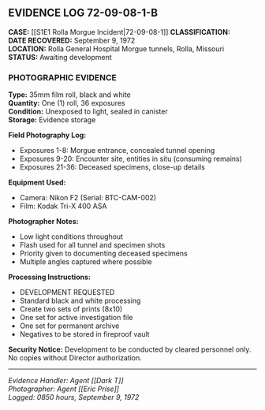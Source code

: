 ## EVIDENCE LOG 72-09-08-1-B

**CASE:** [[S1E1 Rolla Morgue Incident|72-09-08-1]]
**CLASSIFICATION:**  
**DATE RECOVERED:** September 9, 1972  
**LOCATION:** Rolla General Hospital Morgue tunnels, Rolla, Missouri  
**STATUS:** Awaiting development

### PHOTOGRAPHIC EVIDENCE

**Type:** 35mm film roll, black and white  
**Quantity:** One (1) roll, 36 exposures  
**Condition:** Unexposed to light, sealed in canister  
**Storage:** Evidence storage

**Field Photography Log:**
- Exposures 1-8: Morgue entrance, concealed tunnel opening
- Exposures 9-20: Encounter site, entities in situ (consuming remains)
- Exposures 21-36: Deceased specimens, close-up details

**Equipment Used:**
- Camera: Nikon F2 (Serial: BTC-CAM-002)
- Film: Kodak Tri-X 400 ASA

**Photographer Notes:**
- Low light conditions throughout
- Flash used for all tunnel and specimen shots
- Priority given to documenting deceased specimens
- Multiple angles captured where possible

**Processing Instructions:**

- DEVELOPMENT REQUESTED
- Standard black and white processing
- Create two sets of prints (8x10)
- One set for active investigation file
- One set for permanent archive
- Negatives to be stored in fireproof vault

**Security Notice:** Development to be conducted by cleared personnel only. No copies without Director authorization.

---

_Evidence Handler: Agent [[Dark T]]_  
_Photographer: Agent [[Eric Prise]]_  
_Logged: 0850 hours, September 9, 1972_